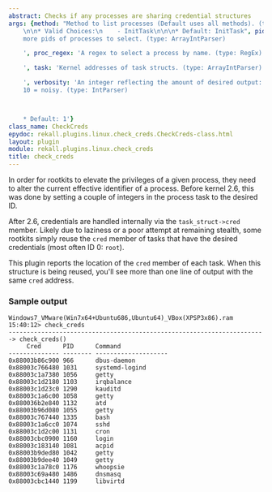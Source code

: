 ```yaml
---
abstract: Checks if any processes are sharing credential structures
args: {method: "Method to list processes (Default uses all methods). (type: ChoiceArray)\n\
    \n\n* Valid Choices:\n    - InitTask\n\n\n* Default: InitTask", pids: 'One or
    more pids of processes to select. (type: ArrayIntParser)

    ', proc_regex: 'A regex to select a process by name. (type: RegEx)

    ', task: 'Kernel addresses of task structs. (type: ArrayIntParser)

    ', verbosity: 'An integer reflecting the amount of desired output: 0 = quiet,
    10 = noisy. (type: IntParser)



    * Default: 1'}
class_name: CheckCreds
epydoc: rekall.plugins.linux.check_creds.CheckCreds-class.html
layout: plugin
module: rekall.plugins.linux.check_creds
title: check_creds
---
```


In order for rootkits to elevate the privileges of a given process, they need
to alter the current effective identifier of a process. Before kernel 2.6, this
was done by setting a couple of integers in the process task to the desired ID.

After 2.6, credentials are handled internally via the `task_struct->cred`
member. Likely due to laziness or a poor attempt at remaining stealth, some
rootkits simply reuse the `cred` member of tasks that have the desired
credentials (most often ID 0: `root`).

This plugin reports the location of the `cred` member of each task. When this
structure is being reused, you'll see more than one line of output with the
same `cred` address.

### Sample output

```
Windows7_VMware(Win7x64+Ubuntu686,Ubuntu64)_VBox(XPSP3x86).ram 15:40:12> check_creds
-----------------------------------------------------------------------> check_creds()
     Cred      PID      Command             
-------------- -------- --------------------
0x88003b86c900 966      dbus-daemon         
0x88003c766480 1031     systemd-logind      
0x88003c1a7380 1056     getty               
0x88003c1d2180 1103     irqbalance          
0x88003c1d23c0 1290     kauditd             
0x88003c1a6c00 1058     getty               
0x880036b2e840 1132     atd                 
0x88003b96d080 1055     getty               
0x88003c767440 1335     bash                
0x88003c1a6cc0 1074     sshd                
0x88003c1d2c00 1131     cron                
0x88003cbc0900 1160     login               
0x88003c183140 1081     acpid               
0x88003b9ded80 1042     getty               
0x88003b9dee40 1049     getty               
0x88003c1a78c0 1176     whoopsie            
0x88003c69a480 1486     dnsmasq             
0x88003cbc1440 1199     libvirtd            
```
